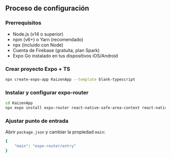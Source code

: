## Proceso de configuración

### Prerrequisitos

- Node.js (v14 o superior)
- npm (v6+) o Yarn (recomendado)
- npx (incluido con Node)
- Cuenta de Firebase (gratuita, plan Spark)
- Expo Go instalado en tus dispositivos iOS/Android

### Crear proyecto Expo + TS
```bash
npx create-expo-app KaizenApp --template blank-typescript
```

### Instalar y configurar expo-router
```bash
cd KaizenApp
npx expo install expo-router react-native-safe-area-context react-native-screens expo-linking expo-constants expo-status-bar
```

### Ajustar punto de entrada
Abrir `package.json` y cambiar la propiedad `main`:
```bash
{
    "main": "expo-router/entry"
}
```